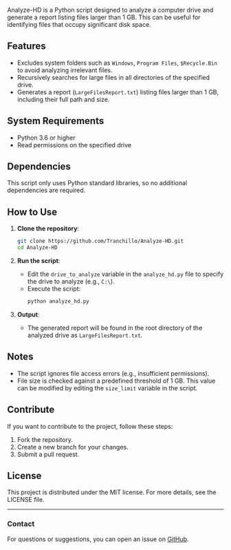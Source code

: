 Analyze-HD is a Python script designed to analyze a computer drive and generate a report listing files larger than 1 GB. This can be useful for identifying files that occupy significant disk space.

## Features

- Excludes system folders such as `Windows`, `Program Files`, `$Recycle.Bin` to avoid analyzing irrelevant files.
- Recursively searches for large files in all directories of the specified drive.
- Generates a report (`LargeFilesReport.txt`) listing files larger than 1 GB, including their full path and size.

## System Requirements

- Python 3.6 or higher
- Read permissions on the specified drive

## Dependencies

This script only uses Python standard libraries, so no additional dependencies are required.

## How to Use

1. **Clone the repository**:
   ```bash
   git clone https://github.com/Tranchillo/Analyze-HD.git
   cd Analyze-HD
   ```

2. **Run the script**:
   - Edit the `drive_to_analyze` variable in the `analyze_hd.py` file to specify the drive to analyze (e.g., `C:\`).
   - Execute the script:
     ```bash
     python analyze_hd.py
     ```

3. **Output**:
   - The generated report will be found in the root directory of the analyzed drive as `LargeFilesReport.txt`.

## Notes

- The script ignores file access errors (e.g., insufficient permissions).
- File size is checked against a predefined threshold of 1 GB. This value can be modified by editing the `size_limit` variable in the script.

## Contribute

If you want to contribute to the project, follow these steps:
1. Fork the repository.
2. Create a new branch for your changes.
3. Submit a pull request.

## License

This project is distributed under the MIT license. For more details, see the LICENSE file.

---

### Contact

For questions or suggestions, you can open an issue on [GitHub](https://github.com/Tranchillo/Analyze-HD/issues).
